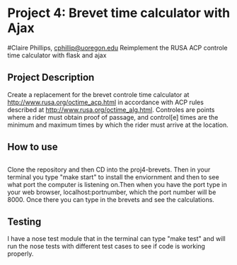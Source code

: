# Project 4:  Brevet time calculator with Ajax
#Claire Phillips, cphillip@uoregon.edu
Reimplement the RUSA ACP controle time calculator with flask and ajax

## Project Description

Create a replacement for the brevet controle time calculator at 
http://www.rusa.org/octime_acp.html in accordance with ACP rules described 
at http://www.rusa.org/octime_alg.html.
Controles are points where a rider must obtain proof of passage, and control[e] 
times are the minimum and maximum times by which the rider must arrive at the 
location.
 
##
## How to use
##


Clone the repository and then CD into the proj4-brevets. 
Then in your terminal you type "make start" to install the enviornment
and then to see what port the computer is listening on.Then when you have the 
port type in your web browser, localhost:portnumber, which the port number 
will be 8000. Once there you can type in the brevets and see the calculations.

 
 

## Testing

I have a nose test module that in the terminal can type "make test" and will run
the nose tests with different test cases to see if code is working properly.











